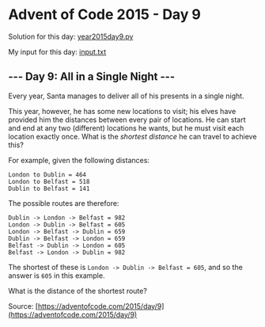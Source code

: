 # Advent of Code 2015 - Day 9

Solution for this day: [year2015day9.py](year2015/day9/year2015day9.py)

My input for this day: [input.txt](year2015/day9/input.txt)

## \--- Day 9: All in a Single Night ---

Every year, Santa manages to deliver all of his presents in a single night.

This year, however, he has some new locations to visit; his elves have
provided him the distances between every pair of locations. He can start and
end at any two (different) locations he wants, but he must visit each location
exactly once. What is the _shortest distance_ he can travel to achieve this?

For example, given the following distances:

    
    
    London to Dublin = 464
    London to Belfast = 518
    Dublin to Belfast = 141
    

The possible routes are therefore:

    
    
    Dublin -> London -> Belfast = 982
    London -> Dublin -> Belfast = 605
    London -> Belfast -> Dublin = 659
    Dublin -> Belfast -> London = 659
    Belfast -> Dublin -> London = 605
    Belfast -> London -> Dublin = 982
    

The shortest of these is `London -> Dublin -> Belfast = 605`, and so the
answer is `605` in this example.

What is the distance of the shortest route?



Source: [https://adventofcode.com/2015/day/9](https://adventofcode.com/2015/day/9)
